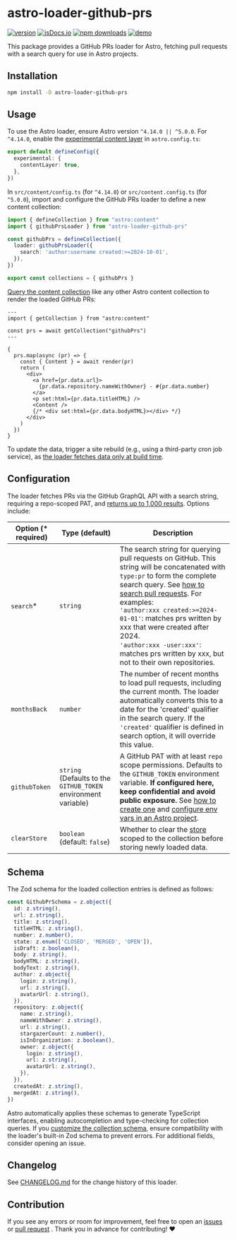 # astro-loader-github-prs

[![version][version-badge]][version-link]
[![jsDocs.io][jsdocs-src]][jsdocs-href]
[![npm downloads][npm-downloads-src]][npm-downloads-href]
[![demo][demo-logo]][demo-link]

This package provides a GitHub PRs loader for Astro, fetching pull requests with a search query for use in Astro projects.

## Installation

```sh
npm install -D astro-loader-github-prs
```

## Usage

To use the Astro loader, ensure Astro version `^4.14.0 || ^5.0.0`. For `^4.14.0`, enable the [experimental content layer](https://docs.astro.build/en/reference/configuration-reference/#experimentalcontentlayer) in `astro.config.ts`:

```ts
export default defineConfig({
  experimental: {
    contentLayer: true,
  },
})
```

In `src/content/config.ts` (for `^4.14.0`) or `src/content.config.ts` (for `^5.0.0`), import and configure the GitHub PRs loader to define a new content collection:

```ts
import { defineCollection } from "astro:content"
import { githubPrsLoader } from "astro-loader-github-prs"

const githubPrs = defineCollection({
  loader: githubPrsLoader({
    search: 'author:username created:>=2024-10-01',
  }),
})

export const collections = { githubPrs }
```

[Query the content collection](https://docs.astro.build/en/guides/content-collections/#querying-collections) like any other Astro content collection to render the loaded GitHub PRs:

```astro
---
import { getCollection } from "astro:content"

const prs = await getCollection("githubPrs")
---

{
  prs.map(async (pr) => {
    const { Content } = await render(pr)
    return (
      <div>
        <a href={pr.data.url}>
          {pr.data.repository.nameWithOwner} - #{pr.data.number}
        </a>
        <p set:html={pr.data.titleHTML} />
        <Content />
        {/* <div set:html={pr.data.bodyHTML}></div> */}
      </div>
    )
  })
}
```

To update the data, trigger a site rebuild (e.g., using a third-party cron job service), as [the loader fetches data only at build time](https://docs.astro.build/en/reference/content-loader-reference/#object-loaders).

## Configuration

The loader fetches PRs via the GitHub GraphQL API with a search string, requiring a repo-scoped PAT, and [returns up to 1,000 results](https://docs.github.com/en/graphql/reference/objects#searchresultitemconnection). Options include:

| Option (* required) | Type (default)                                                 | Description                                                                                                                                                                                                                                                                                                                                                                                                                                                                                                 |
| ------------------- | -------------------------------------------------------------- | ----------------------------------------------------------------------------------------------------------------------------------------------------------------------------------------------------------------------------------------------------------------------------------------------------------------------------------------------------------------------------------------------------------------------------------------------------------------------------------------------------------- |
| `search`*           | `string`                                                       | The search string for querying pull requests on GitHub. This string will be concatenated with `type:pr` to form the complete search query. See [how to search pull requests](https://docs.github.com/en/search-github/searching-on-github/searching-issues-and-pull-requests). For examples:<br>`'author:xxx created:>=2024-01-01'`: matches prs written by xxx that were created after 2024.<br>`'author:xxx -user:xxx'`: matches prs written by xxx, but not to their own repositories.                   |
| `monthsBack`        | `number`                                                       | The number of recent months to load pull requests, including the current month. The loader automatically converts this to a date for the 'created' qualifier in the search query. If the `'created'` qualifier is defined in search option, it will override this value.                                                                                                                                                                                                                                    |
| `githubToken`       | `string` (Defaults to the `GITHUB_TOKEN` environment variable) | A GitHub PAT with at least `repo` scope permissions. Defaults to the `GITHUB_TOKEN` environment variable. **If configured here, keep confidential and avoid public exposure.** See [how to create one](https://docs.github.com/en/authentication/keeping-your-account-and-data-secure/managing-your-personal-access-tokens#creating-a-personal-access-token-classic) and [configure env vars in an Astro project](https://docs.astro.build/en/guides/environment-variables/#setting-environment-variables). |
| `clearStore`        | `boolean` (default: `false`)                                            | Whether to clear the [store](https://docs.astro.build/en/reference/content-loader-reference/#store) scoped to the collection before storing newly loaded data.                                                                                                                                                                                                                                                                                                                                              |

## Schema

The Zod schema for the loaded collection entries is defined as follows:

```ts
const GithubPrSchema = z.object({
  id: z.string(),
  url: z.string(),
  title: z.string(),
  titleHTML: z.string(),
  number: z.number(),
  state: z.enum(['CLOSED', 'MERGED', 'OPEN']),
  isDraft: z.boolean(),
  body: z.string(),
  bodyHTML: z.string(),
  bodyText: z.string(),
  author: z.object({
    login: z.string(),
    url: z.string(),
    avatarUrl: z.string(),
  }),
  repository: z.object({
    name: z.string(),
    nameWithOwner: z.string(),
    url: z.string(),
    stargazerCount: z.number(),
    isInOrganization: z.boolean(),
    owner: z.object({
      login: z.string(),
      url: z.string(),
      avatarUrl: z.string(),
    }),
  }),
  createdAt: z.string(),
  mergedAt: z.string(),
})
```

Astro automatically applies these schemas to generate TypeScript interfaces, enabling autocompletion and type-checking for collection queries. If you [customize the collection schema](https://docs.astro.build/en/guides/content-collections/#defining-the-collection-schema), ensure compatibility with the loader's built-in Zod schema to prevent errors. For additional fields, consider opening an issue.

## Changelog

See [CHANGELOG.md](https://github.com/lin-stephanie/astro-loaders/blob/main/packages/astro-loader-github-prs/CHANGELOG.md) for the change history of this loader.

## Contribution

If you see any errors or room for improvement, feel free to open an [issues](https://github.com/lin-stephanie/astro-loaders/issues) or [pull request](https://github.com/lin-stephanie/astro-loaders/pulls) . Thank you in advance for contributing! ❤️

<!-- Badges -->

[version-badge]: https://img.shields.io/npm/v/astro-loader-github-prs?label=release&style=flat&colorA=080f12&colorB=f87171
[version-link]: https://www.npmjs.com/package/astro-loader-github-prs
[jsdocs-src]: https://img.shields.io/badge/jsdocs-reference-080f12?style=flat&colorA=080f12&colorB=f87171
[jsdocs-href]: https://www.jsdocs.io/package/astro-loader-github-prs
[npm-downloads-src]: https://img.shields.io/npm/dm/astro-loader-github-prs?style=flat&colorA=080f12&colorB=f87171
[npm-downloads-href]: https://npmjs.com/package/astro-loader-github-prs
[demo-logo]: https://img.shields.io/badge/see-demo-080f12?style=flat&colorA=080f12&colorB=f87171
[demo-link]: https://astro-antfustyle-theme.vercel.app/prs/
